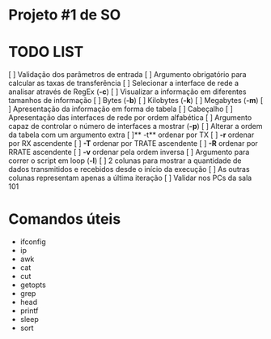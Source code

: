 # Projeto \#1 de SO


# TODO LIST

[ ] Validação dos parâmetros de entrada
[ ] Argumento obrigatório para calcular as taxas de transferência
[ ] Selecionar a interface de rede a analisar através de RegEx (**-c**)
[ ] Visualizar a informação em diferentes tamanhos de informação
	[ ] Bytes (**-b**)
	[ ] Kilobytes (**-k**)
	[ ] Megabytes (**-m**)
[ ] Apresentação da informação em forma de tabela
	[ ] Cabeçalho
	[ ] Apresentação das interfaces de rede por ordem alfabética
[ ] Argumento capaz de controlar o número de interfaces a mostrar (**-p**)
[ ] Alterar a ordem da tabela com um argumento extra
	[ ]** -t** ordenar por TX
	[ ] **-r** ordenar por RX ascendente
	[ ] **-T** ordenar por TRATE ascendente
	[ ] **-R** ordenar por RRATE ascendente
	[ ] **-v** ordenar pela ordem inversa
[ ] Argumento para correr o script em loop (**-l**)
	[ ] 2 colunas para mostrar a quantidade de dados transmitidos e recebidos desde o início da execução 
	[ ] As outras colunas representam apenas a última iteração
[ ] Validar nos PCs da sala 101

# Comandos úteis
* ifconfig
* ip
* awk
* cat
* cut
* getopts
* grep
* head
* printf
* sleep
* sort
